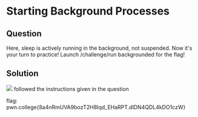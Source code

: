 # Starting Background Processes
## Question
Here, sleep is actively running in the background, not suspended. Now it's your turn to practice! Launch /challenge/run backgrounded for the flag!


## Solution
![](/images/8.jpg)
followed the instructions given in the question

flag: pwn.college{8a4nRmUVA9bozT2H8Iqd_EHaRPT.dlDN4QDL4kDO1czW}
